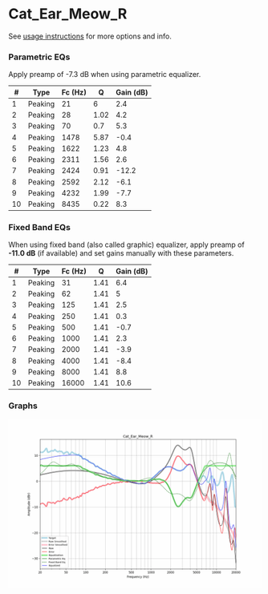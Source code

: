 # Cat_Ear_Meow_R
See [usage instructions](https://github.com/jaakkopasanen/AutoEq#usage) for more options and info.

### Parametric EQs
Apply preamp of -7.3 dB when using parametric equalizer.

|   # | Type    |   Fc (Hz) |    Q |   Gain (dB) |
|-----|---------|-----------|------|-------------|
|   1 | Peaking |        21 | 6    |         2.4 |
|   2 | Peaking |        28 | 1.02 |         4.2 |
|   3 | Peaking |        70 | 0.7  |         5.3 |
|   4 | Peaking |      1478 | 5.87 |        -0.4 |
|   5 | Peaking |      1622 | 1.23 |         4.8 |
|   6 | Peaking |      2311 | 1.56 |         2.6 |
|   7 | Peaking |      2424 | 0.91 |       -12.2 |
|   8 | Peaking |      2592 | 2.12 |        -6.1 |
|   9 | Peaking |      4232 | 1.99 |        -7.7 |
|  10 | Peaking |      8435 | 0.22 |         8.3 |

### Fixed Band EQs
When using fixed band (also called graphic) equalizer, apply preamp of **-11.0 dB** (if available) and set gains manually with these parameters.

|   # | Type    |   Fc (Hz) |    Q |   Gain (dB) |
|-----|---------|-----------|------|-------------|
|   1 | Peaking |        31 | 1.41 |         6.4 |
|   2 | Peaking |        62 | 1.41 |         5   |
|   3 | Peaking |       125 | 1.41 |         2.5 |
|   4 | Peaking |       250 | 1.41 |         0.3 |
|   5 | Peaking |       500 | 1.41 |        -0.7 |
|   6 | Peaking |      1000 | 1.41 |         2.3 |
|   7 | Peaking |      2000 | 1.41 |        -3.9 |
|   8 | Peaking |      4000 | 1.41 |        -8.4 |
|   9 | Peaking |      8000 | 1.41 |         8.8 |
|  10 | Peaking |     16000 | 1.41 |        10.6 |

### Graphs
![](./Cat_Ear_Meow_R.png)

